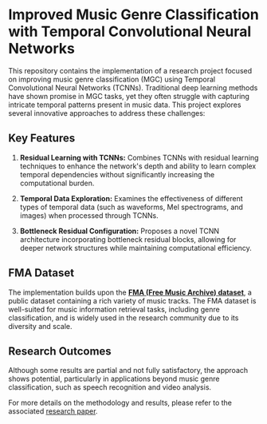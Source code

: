 # Improved Music Genre Classification with Temporal Convolutional Neural Networks

This repository contains the implementation of a research project focused on improving music genre classification (MGC) using Temporal Convolutional Neural Networks (TCNNs). Traditional deep learning methods have shown promise in MGC tasks, yet they often struggle with capturing intricate temporal patterns present in music data. This project explores several innovative approaches to address these challenges:

## Key Features

1. **Residual Learning with TCNNs:** Combines TCNNs with residual learning techniques to enhance the network's depth and ability to learn complex temporal dependencies without significantly increasing the computational burden.

2. **Temporal Data Exploration:** Examines the effectiveness of different types of temporal data (such as waveforms, Mel spectrograms, and images) when processed through TCNNs.

3. **Bottleneck Residual Configuration:** Proposes a novel TCNN architecture incorporating bottleneck residual blocks, allowing for deeper network structures while maintaining computational efficiency.

## FMA Dataset

The implementation builds upon the [**FMA (Free Music Archive) dataset**](https://github.com/mdeff/fma), a public dataset containing a rich variety of music tracks. The FMA dataset is well-suited for music information retrieval tasks, including genre classification, and is widely used in the research community due to its diversity and scale.

## Research Outcomes

Although some results are partial and not fully satisfactory, the approach shows potential, particularly in applications beyond music genre classification, such as speech recognition and video analysis.

For more details on the methodology and results, please refer to the associated [research paper](https://github.com/Filippo-Festa/Improved-Music-Genre-Classification-with-Temporal-Convolutional-Neural-Networks).
